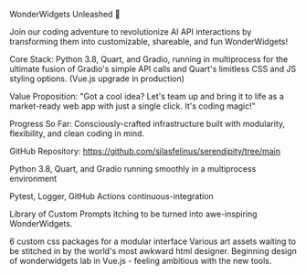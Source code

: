 WonderWidgets Unleashed 🚀

Join our coding adventure to revolutionize AI API interactions by transforming them into customizable, shareable, and fun WonderWidgets!

Core Stack: Python 3.8, Quart, and Gradio, running in multiprocess for the ultimate fusion of Gradio's simple API calls and Quart's limitless CSS and JS styling options. (Vue.js upgrade in production)

Value Proposition: "Got a cool idea? Let's team up and bring it to life as a market-ready web app with just a single click. It's coding magic!"

Progress So Far:
Consciously-crafted infrastructure built with modularity, flexibility, and clean coding in mind.

GitHub Repository: https://github.com/silasfelinus/serendipity/tree/main

Python 3.8, Quart, and Gradio running smoothly in a multiprocess environment

Pytest, Logger, GitHub Actions continuous-integration

Library of Custom Prompts itching to be turned into awe-inspiring WonderWidgets.

6 custom css packages for a modular interface
Various art assets waiting to be stitched in by the world's most awkward html designer.
Beginning design of wonderwidgets lab in Vue.js - feeling ambitious with the new tools.
